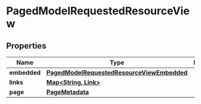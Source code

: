 

# PagedModelRequestedResourceView


## Properties

| Name | Type | Description | Notes |
|------------ | ------------- | ------------- | -------------|
|**embedded** | [**PagedModelRequestedResourceViewEmbedded**](PagedModelRequestedResourceViewEmbedded.md) |  |  [optional] |
|**links** | [**Map&lt;String, Link&gt;**](Link.md) |  |  [optional] |
|**page** | [**PageMetadata**](PageMetadata.md) |  |  [optional] |



